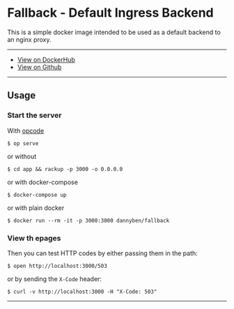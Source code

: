 Fallback - Default Ingress Backend
==================================================

This is a simple docker image intended to be used as a default backend to
an nginx proxy.

---

- [View on DockerHub][2]
- [View on Github][3]

---


Usage
--------------------------------------------------

### Start the server

With [opcode][1]

    $ op serve

or without

    $ cd app && rackup -p 3000 -o 0.0.0.0

or with docker-compose

    $ docker-compose up

or with plain docker

    $ docker run --rm -it -p 3000:3000 dannyben/fallback


### View th epages

Then you can test HTTP codes by either passing them in the path:

    $ open http://localhost:3000/503

or by sending the `X-Code` header:

    $ curl -v http://localhost:3000 -H "X-Code: 503"


---

[1]: https://github.com/DannyBen/opcode
[2]: https://hub.docker.com/r/dannyben/fallback/
[3]: https://github.com/DannyBen/docker-fallback

